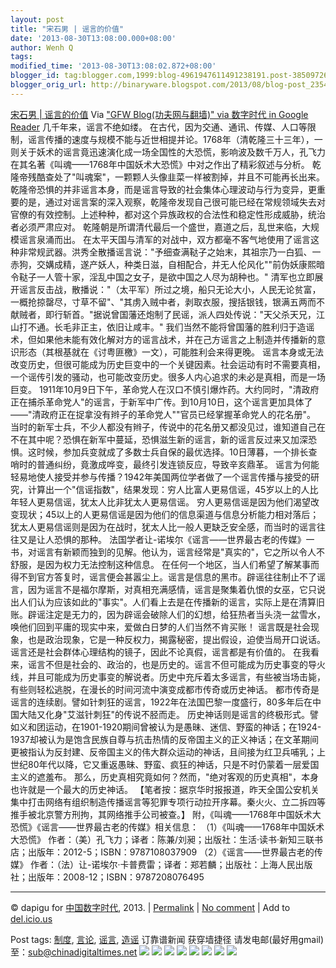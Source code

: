 ```yaml
---
layout: post
title: "宋石男 | 谣言的价值"
date: '2013-08-30T13:08:00.000+08:00'
author: Wenh Q
tags:
modified_time: '2013-08-30T13:08:02.872+08:00'
blogger_id: tag:blogger.com,1999:blog-4961947611491238191.post-3850972665380941711
blogger_orig_url: http://binaryware.blogspot.com/2013/08/blog-post_2354.html
---
```

[
宋石男 |
谣言的价值](http://feedproxy.google.com/~r/chinagfwblog/~3/7SYpz_stZv0/)
Via ["GFW Blog(功夫网与翻墙)" via 数字时代 in Google
Reader](https://www.blogger.com/blogger.g?blogID=4961947611491238191&pli=1)
几千年来，谣言不绝如缕。
在古代，因为交通、通讯、传媒、人口等限制，谣言传播的速度与规模不能与近世相提并论。1768年（清乾隆三十三年），一则关于妖术的谣言竟迅速演化成一场全国性的大恐慌，影响波及数千万人，孔飞力在其名著《叫魂——1768年中国妖术大恐慌》中对之作出了精彩叙述与分析。
乾隆帝残酷查处了"叫魂案"，一颗颗人头像韭菜一样被割掉，并且不可能再长出来。乾隆帝恐惧的并非谣言本身，而是谣言导致的社会集体心理波动与行为变异，更重要的是，通过对谣言案的深入观察，乾隆帝发现自己很可能已经在常规领域失去对官僚的有效控制。上述种种，都对这个异族政权的合法性和稳定性形成威胁，统治者必须严肃应对。
乾隆朝是所谓清代最后一个盛世，嘉道之后，乱世来临，大规模谣言泉涌而出。
在太平天国与清军的对战中，双方都毫不客气地使用了谣言这种非常规武器。洪秀全散播谣言说："予细查满鞑子之始末，其祖宗乃一白狐、一赤狗，交媾成精，遂产妖人，种类日滋，自相配合，并无人伦风化""前伪妖康熙暗令鞑子一人管十家，淫乱中国之女子，是欲中国之人尽为胡种也。"
清军也立即展开谣言反击战，散播说："（太平军）所过之境，船只无论大小，人民无论贫富，一概抢掠罄尽，寸草不留"、"其虏入贼中者，剥取衣服，搜括银钱，银满五两而不献贼者，即行斩首。"据说曾国藩还炮制了民谣，派人四处传说："天父杀天兄，江山打不通。长毛非正主，依旧让咸丰。"
我们当然不能将曾国藩的胜利归于造谣术，但如果他未能有效化解对方的谣言战术，并在己方谣言之上制造并传播新的意识形态（其根基就在《讨粤匪檄》一文），可能胜利会来得更晚。
谣言本身或无法改变历史，但很可能成为历史巨变中的一个关键因素。社会运动有时不需要真相，一个谣传引发的骚动，也可能改变历史。很多人内心追求的未必是真相，而是一场巨变。
1911年10月9日下午，革命党人在汉口不慎引爆炸药。大约同时，"清政府正在捕杀革命党人"的谣言，于新军中广传。到10月10日，这个谣言更加具体了——"清政府正在捉拿没有辫子的革命党人""官员已经掌握革命党人的花名册"。
当时的新军士兵，不少人都没有辫子，传说中的花名册又都没见过，谁知道自己在不在其中呢？恐惧在新军中蔓延，恐惧滋生新的谣言，新的谣言反过来又加深恐惧。这时候，参加兵变就成了多数士兵自保的最优选择。10日薄暮，一个排长查哨时的普通纠纷，竟激成哗变，最终引发连锁反应，导致辛亥鼎革。
谣言为何能轻易地使人接受并参与传播？1942年美国两位学者做了一个谣言传播与接受的研究，计算出一个"信谣指数"，结果发现：穷人比富人更易信谣，45岁以上的人比年轻人更易信谣，犹太人比非犹太人更易信谣。
穷人更易信谣是因为他们渴望改变现状；45以上的人更易信谣是因为他们的信息渠道与信息分析能力相对落后；犹太人更易信谣则是因为在战时，犹太人比一般人更缺乏安全感，而当时的谣言往往又是让人恐惧的那种。
法国学者让-诺埃尔《谣言——世界最古老的传媒》一书，对谣言有新颖而独到的见解。他认为，谣言经常是"真实的"，它之所以令人不舒服，是因为权力无法控制这种信息。
在任何一个地区，当人们希望了解某事而得不到官方答复时，谣言便会甚嚣尘上。谣言是信息的黑市。辟谣往往制止不了谣言，因为谣言不是福尔摩斯，对真相充满感情，谣言是聚集着仇恨的女巫，它只说出人们认为应该如此的"事实"。人们看上去是在传播新的谣言，实际上是在清算旧账。辟谣注定是无力的，因为辟谣会破除人们的幻想，给狂热者当头浇一盆雪水，唤他们回到平庸的现实中来，爱做白日梦的人们当然不肯买账！
谣言既是社会现象，也是政治现象，它是一种反权力，揭露秘密，提出假设，迫使当局开口说话。谣言还是社会群体心理结构的镜子，因此不论真假，谣言都是有价值的。
在我看来，谣言不但是社会的、政治的，也是历史的。谣言不但可能成为历史事变的导火线，并且可能成为历史事变的解说者。历史中充斥着太多谣言，有些被当场击毙，有些则轻松逃脱，在漫长的时间河流中演变成都市传奇或历史神话。
都市传奇是谣言的连续剧。譬如针刺狂的谣言，1922年在法国巴黎一度盛行，80多年后在中国大陆又化身"艾滋针刺狂"的传说不胫而走。
历史神话则是谣言的终极形式。譬如义和团运动，在1901-1920期间曾被认为是愚昧、迷信、野蛮的神话；在1924-1937却被认为是饱含民族自尊与抗击热情的反帝国主义的正义神话；在文革期间更被指认为反封建、反帝国主义的伟大群众运动的神话，且间接为红卫兵哺乳；上世纪80年代以降，它又重返愚昧、野蛮、疯狂的神话，只是不时仍蒙着一层爱国主义的遮羞布。
那么，历史真相究竟如何？然而，"绝对客观的历史真相"，本身也许就是一个最大的历史神话。
【笔者按：据京华时报报道，昨天全国公安机关集中打击网络有组织制造传播谣言等犯罪专项行动拉开序幕。秦火火、立二拆四等推手被北京警方刑拘，其网络推手公司被查。】
附，《叫魂——1768年中国妖术大恐慌》《谣言——世界最古老的传媒》相关信息：
（1）《叫魂——1768年中国妖术大恐慌》
作者：（美）孔飞力；译者：陈兼/刘昶；出版社：生活·读书·新知三联书店；出版年：2012-5；ISBN：9787108037909
（2）《谣言——世界最古老的传媒》
作者：（法）让-诺埃尔·卡普费雷；译者：郑若麟；出版社：上海人民出版社；出版年：2008-12；ISBN：9787208076495

* * * * *

© dapigu for [中国数字时代](http://chinadigitaltimes.net/chinese), 2013.
|
[Permalink](http://chinadigitaltimes.net/chinese/2013/08/%E5%AE%8B%E7%9F%B3%E7%94%B7-%E8%B0%A3%E8%A8%80%E7%9A%84%E4%BB%B7%E5%80%BC/)
| [No
comment](http://chinadigitaltimes.net/chinese/2013/08/%E5%AE%8B%E7%9F%B3%E7%94%B7-%E8%B0%A3%E8%A8%80%E7%9A%84%E4%BB%B7%E5%80%BC/#comments)
| Add to
[del.icio.us](http://del.icio.us/post?url=http://chinadigitaltimes.net/chinese/2013/08/%E5%AE%8B%E7%9F%B3%E7%94%B7-%E8%B0%A3%E8%A8%80%E7%9A%84%E4%BB%B7%E5%80%BC/&title=%E5%AE%8B%E7%9F%B3%E7%94%B7%20%7C%20%E8%B0%A3%E8%A8%80%E7%9A%84%E4%BB%B7%E5%80%BC)

 Post tags:
[制度](http://chinadigitaltimes.net/chinese/tag/%E5%88%B6%E5%BA%A6/?category=10466),
[言论](http://chinadigitaltimes.net/chinese/tag/%E8%A8%80%E8%AE%BA/?category=10466),
[谣言](http://chinadigitaltimes.net/chinese/tag/%E8%B0%A3%E8%A8%80/?category=10466),
[造谣](http://chinadigitaltimes.net/chinese/tag/%E9%80%A0%E8%B0%A3/?category=10466)
 订靠谱新闻 获穿墙捷径
请发电邮(最好用gmail)至：sub@chinadigitaltimes.net
[![](http://feeds.feedburner.com/~ff/chinagfwblog?d=yIl2AUoC8zA)](http://feeds.feedburner.com/~ff/chinagfwblog?a=7SYpz_stZv0:4KJ_Chc4H6Y:yIl2AUoC8zA)
[![](http://feeds.feedburner.com/~ff/chinagfwblog?i=7SYpz_stZv0:4KJ_Chc4H6Y:-BTjWOF_DHI)](http://feeds.feedburner.com/~ff/chinagfwblog?a=7SYpz_stZv0:4KJ_Chc4H6Y:-BTjWOF_DHI)
[![](http://feeds.feedburner.com/~ff/chinagfwblog?i=7SYpz_stZv0:4KJ_Chc4H6Y:F7zBnMyn0Lo)](http://feeds.feedburner.com/~ff/chinagfwblog?a=7SYpz_stZv0:4KJ_Chc4H6Y:F7zBnMyn0Lo)
[![](http://feeds.feedburner.com/~ff/chinagfwblog?i=7SYpz_stZv0:4KJ_Chc4H6Y:V_sGLiPBpWU)](http://feeds.feedburner.com/~ff/chinagfwblog?a=7SYpz_stZv0:4KJ_Chc4H6Y:V_sGLiPBpWU)
[![](http://feeds.feedburner.com/~ff/chinagfwblog?d=qj6IDK7rITs)](http://feeds.feedburner.com/~ff/chinagfwblog?a=7SYpz_stZv0:4KJ_Chc4H6Y:qj6IDK7rITs)
[![](http://feeds.feedburner.com/~ff/chinagfwblog?d=l6gmwiTKsz0)](http://feeds.f%20%20%20eedburner.com/~ff/chinagfwblog?a=7SYpz_stZv0:4KJ_Chc4H6Y:l6gmwiTKsz0)
[![](http://feeds.feedburner.com/~ff/chinagfwblog?i=7SYpz_stZv0:4KJ_Chc4H6Y:gIN9vFwOqvQ)](http://feeds.feedburner.com/~ff/chinagfwblog?a=7SYpz_stZv0:4KJ_Chc4H6Y:gIN9vFwOqvQ)
[![](http://feeds.feedburner.com/~ff/chinagfwblog?d=TzevzKxY174)](http://feeds.feedburner.com/~ff/chinagfwblog?a=7SYpz_stZv0:4KJ_Chc4H6Y:TzevzKxY174)
